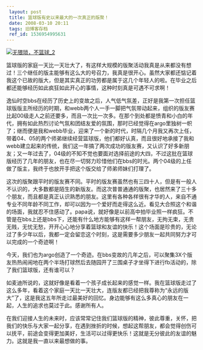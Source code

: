 ```yaml
---
 layout: post
 title: 篮球版有史以来最大的一次真正的版聚！
 date: 2008-03-10 20:11
 tags: 旧博客存档
 ref_id: 1536954995631
---
```

[![无猥琐，不篮球_2](http://imglf3.nosdn0.126.net/img/d3RhVFdGTXZTU3FWYjUvU0NEZTFhalROSlNDcXhDNk1hZGwvblFxQnZYTlpCUVlDUld3MlBnPT0.jpg)](http://imglf3.nosdn0.126.net/img/d3RhVFdGTXZTU3FWYjUvU0NEZTFhalROSlNDcXhDNk1hZGwvblFxQnZYTlpCUVlDUld3MlBnPT0.jpg)

篮球版的家庭一天比一天壮大了，有这样大规模的版聚活动我真是从来都没有想过！三个继任的版主能够有这么大的号召力，我真是很开心。虽然大家都还惦记着我这个已故的版大，但是其实真正的功劳都是属于这几个年轻人的啦。在毕业之后都还能够经历如此疯狂如此开心的事情，这种时刻真是可遇不可求啊！

逸仙时空bbs在经历了历史上的变故之后，人气低气氛差，正好是我第一次担任篮球版版主所经历的时期，和webb两个人一手一脚把气氛带动起来，组织的版友赛比起00级走人之前还要多，而且一次比一次多。在那个到处都是愤青和小白的年代，拥有如此热烈讨论气氛和团结友爱的氛围，那时已经觉得在argo里独树一帜了；继而便是我和webb毕业，迎来了一个新的时代，时隔几个月我又再次上任，带着04、05的两个师弟继续经营篮球版，他们都好认真，而且很好地承接了我和webb建立起来的传统，我们这一年搞了两次成功的版友赛，又认识了好多新朋友；又一年过去了，04级的不知不觉也要面对选择前途的大四，不过这批在篮球版经历了几年的朋友，也在尽一切努力珍惜他们在bbs的时光。两个04级的上任做了版主，我终于也放开手把这个版交给了师弟师妹们打理了。

这次的版聚跟平时的版友赛不同。平时的版友赛虽然也有三四十人，但是有一般人不认识的，大多数都是陌生的新版友。而这次普普通通的版聚，也居然来了三十多个朋友，而且都是真正认识熟悉的朋友。这里有各种各样很有才华的人，来自不通专业不同年龄不同工作，却可以因为一个爱好而走得这么近。看见大合照这个和谐的场面，我就忍不住感动了。papa说，就好像是以前高中拍毕业照一样疯狂。不管是在bbs上还是bbs下，还能有什么地方能够有这样一帮朋友，无拘无束，无贵无贱，无忧无愁，开开心心地分享着篮球和友谊的快乐！这个场面是珍贵的，无论过了多少年以后，我都一定会留恋这个时刻，这是需要多少朋友一起共同努力才可以完成的一个奇迹啊！

今天，我们也为argo创造了一个奇迹。在bbs变故的几年之后，可以聚集3X个版友热热闹闹地在两个半场打球然后去随园开了三围桌子才坐得下进行fb活动的，除了我们篮球版，还有谁可以？

如麦迪所说的，这就好像是看着一个孩子成长起来的感觉一样。我在篮球版走过了这么多年，看着这个家庭一天比一天壮大，连版友都已经把我尊称为“永远的版大”了，这是我这五年所走过最美好的回忆。身边能够有这么多真心的朋友在一起，人生的追求也莫过于此。感谢所有人。

在我们迎接人生的未来时，应该常常记住我们篮球版的精神，彼此尊重，关怀，把我们的快乐与大家一起分享，在遇到挫折的时候，想起这帮朋友，都会觉得创伤可以抚平，前途会变得更加美好，生活可以过得更快乐！这就是无分彼此的友谊的魅力。这就是我一直以来最想做的事。

